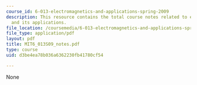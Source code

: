 ```yaml
---
course_id: 6-013-electromagnetics-and-applications-spring-2009
description: This resource contains the total course notes related to electromagnetics
  and its applications.
file_location: /coursemedia/6-013-electromagnetics-and-applications-spring-2009/d3be4ea78b036a6362230fb41780cf54_MIT6_013S09_notes.pdf
file_type: application/pdf
layout: pdf
title: MIT6_013S09_notes.pdf
type: course
uid: d3be4ea78b036a6362230fb41780cf54

---
```

None